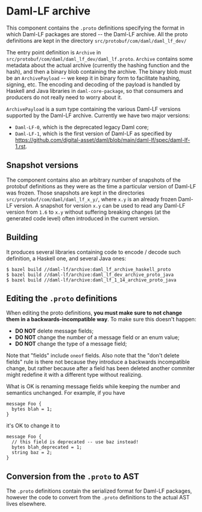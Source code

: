 # Daml-LF archive

This component contains the `.proto` definitions specifying the format
in which Daml-LF packages are stored -- the Daml-LF archive. All the
proto definitions are kept in the directory
`src/protobuf/com/daml/daml_lf_dev/`

The entry point definition is `Archive` in
`src/protobuf/com/daml/daml_lf_dev/daml_lf.proto`.  `Archive`
contains some metadata about the actual archive (currently the hashing
function and the hash), and then a binary blob containing the
archive. The binary blob must be an `ArchivePayload` -- we keep it in
binary form to facilitate hashing, signing, etc. The encoding and
decoding of the payload is handled by Haskell and Java libraries in
`daml-core-package`, so that consumers and producers do not really
need to worry about it.

`ArchivePayload` is a sum type containing the various Daml-LF versions
supported by the Daml-LF archive. Currently we have two major versions:

* `Daml-LF-0`, which is the deprecated legacy Daml core;
* `Daml-LF-1`, which is the first version of Daml-LF as specified by
    <https://github.com/digital-asset/daml/blob/main/daml-lf/spec/daml-lf-1.rst>.

## Snapshot versions

The component contains also an arbitrary number of snapshots of the
protobuf definitions as they were as the time a particular version of
Daml-LF was frozen. Those snapshots are kept in the directories
`src/protobuf/com/daml/daml_lf_x_y/`, where `x.y` is an already frozen 
Daml-LF version.  A snapshot for version `x.y` can be used to read any
Daml-LF version from `1.6` to `x.y` without suffering breaking changes 
(at the generated code level) often introduced in the current version.

## Building

It produces several libraries containing code to encode / decode such
definition, a Haskell one, and several Java ones:

```
$ bazel build //daml-lf/archive:daml_lf_archive_haskell_proto
$ bazel build //daml-lf/archive:daml_lf_dev_archive_proto_java
$ bazel build //daml-lf/archive:daml_lf_1_14_archive_proto_java
```

## Editing the `.proto` definitions

When editing the proto definitions, **you must make sure to not change
them in a backwards-incompatible way**. To make sure this doesn't happen:

* **DO NOT** delete message fields;
* **DO NOT** change the number of a message field or an enum value;
* **DO NOT** change the type of a message field;

Note that "fields" include `oneof` fields. Also note that the "don't
delete fields" rule is there not because they introduce a backwards
incompatible change, but rather because after a field has been deleted
another commiter might redefine it with a different type without
realizing.

What is OK is renaming message fields while keeping the number and semantics unchanged.
For example, if you have

```
message Foo {
  bytes blah = 1;
}
```

it's OK to change it to

```
message Foo {
  // this field is deprecated -- use baz instead!
  bytes blah_deprecated = 1;
  string baz = 2;
}
```

## Conversion from the `.proto` to AST

The `.proto` definitions contain the serialized format for Daml-LF
packages, however the code to convert from the `.proto` definitions to
the actual AST lives elsewhere.


